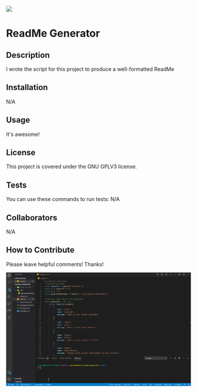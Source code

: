 ![](https://img.shields.io/badge/license-GNU%20GPLv3-brightgreen)
# ReadMe Generator

## Description
I wrote the script for this project to produce a well-formatted ReadMe

## Installation
N/A

## Usage 
It's awesome!

## License 
This project is covered under the GNU GPLV3 license.

## Tests
You can use these commands to run tests: N/A

## Collaborators

N/A

## How to Contribute

Please leave helpful comments! Thanks!

![Walk through](readme_generator.gif)





